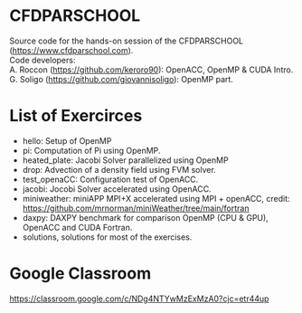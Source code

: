 # CFDPARSCHOOL

Source code for the hands-on session of the CFDPARSCHOOL (https://www.cfdparschool.com).\
Code developers:\
A. Roccon (https://github.com/keroro90): OpenACC, OpenMP & CUDA Intro.\
G. Soligo (https://github.com/giovannisoligo): OpenMP part.

# List of Exercirces

- hello: Setup of OpenMP
- pi: Computation of Pi using OpenMP.
- heated_plate: Jacobi Solver parallelized using OpenMP
- drop: Advection of a density field using FVM solver.
- test_openaCC: Configuration test of OpenACC.
- jacobi: Jocobi Solver accelerated using OpenACC.
- miniweather: miniAPP MPI+X accelerated using MPI + openACC, credit: https://github.com/mrnorman/miniWeather/tree/main/fortran
- daxpy: DAXPY benchmark for comparison OpenMP (CPU & GPU), OpenACC and CUDA Fortran.
- solutions, solutions for most of the exercises.

# Google Classroom

https://classroom.google.com/c/NDg4NTYwMzExMzA0?cjc=etr44up
